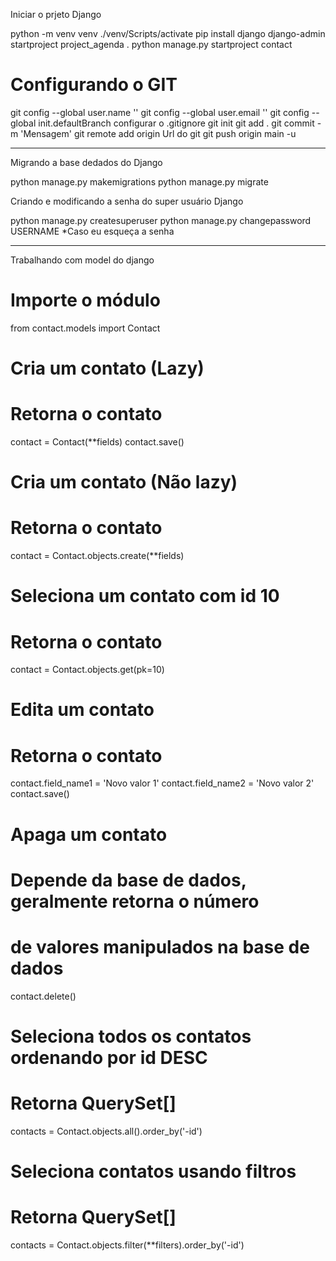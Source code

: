 Iniciar o prjeto Django     

python -m venv venv 
./venv/Scripts/activate
pip install django 
django-admin startproject project_agenda .
python manage.py startproject contact

# Configurando o GIT

git config --global user.name ''
git config --global user.email ''
git config --global init.defaultBranch 
configurar o .gitignore
git init
git add . <!-- para adicionar todos os arquivos -->
git commit -m 'Mensagem'
git remote add origin Url do git
git push origin main -u

*****

Migrando a base dedados do Django

python manage.py makemigrations
python manage.py migrate

Criando e modificando a senha do super usuário Django

python manage.py createsuperuser
python manage.py changepassword USERNAME *Caso eu esqueça a senha

*****
Trabalhando com model do django

# Importe o módulo
from contact.models import Contact
# Cria um contato (Lazy)
# Retorna o contato
contact = Contact(**fields)
contact.save()
# Cria um contato (Não lazy)
# Retorna o contato
contact = Contact.objects.create(**fields)
# Seleciona um contato com id 10
# Retorna o contato
contact = Contact.objects.get(pk=10)
# Edita um contato
# Retorna o contato
contact.field_name1 = 'Novo valor 1'
contact.field_name2 = 'Novo valor 2'
contact.save()
# Apaga um contato
# Depende da base de dados, geralmente retorna o número
# de valores manipulados na base de dados
contact.delete()
# Seleciona todos os contatos ordenando por id DESC
# Retorna QuerySet[]
contacts = Contact.objects.all().order_by('-id')
# Seleciona contatos usando filtros
# Retorna QuerySet[]
contacts = Contact.objects.filter(**filters).order_by('-id')